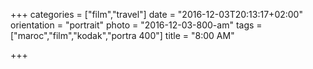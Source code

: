 +++
categories = ["film","travel"]
date = "2016-12-03T20:13:17+02:00"
orientation = "portrait"
photo = "2016-12-03-800-am"
tags = ["maroc","film","kodak","portra 400"]
title = "8:00 AM"

+++
